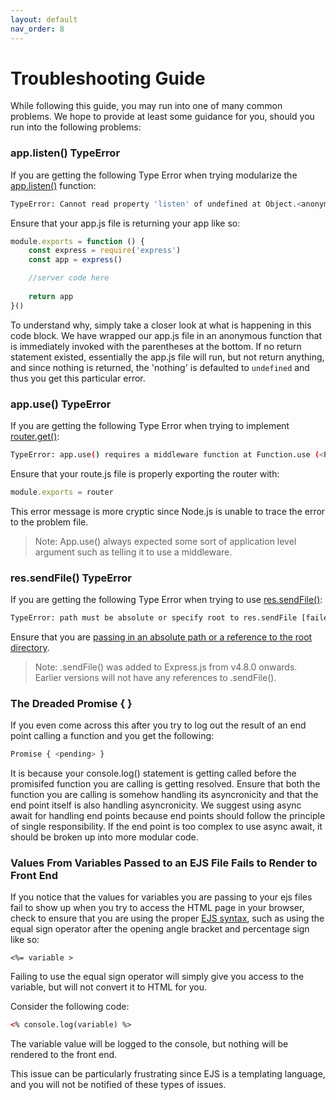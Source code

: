 ```yaml
---
layout: default
nav_order: 8
---
```


# Troubleshooting Guide

While following this guide, you may run into one of many common problems. We hope to provide at least some guidance for you, should you run into the following problems:

### app.listen() TypeError

If you are getting the following Type Error when trying modularize the [app.listen()](https://expressjs.com/en/api.html#app.listen) function:

```bash
TypeError: Cannot read property 'listen' of undefined at Object.<anonymous> (<PATH>)
```

Ensure that your app.js file is returning your app like so:

```javascript
module.exports = function () {
    const express = require('express')
    const app = express()

    //server code here
    
    return app
}()
```

To understand why, simply take a closer look at what is happening in this code block. We have wrapped our app.js file in an anonymous function that is immediately invoked with the parentheses at the bottom. If no return statement existed, essentially the app.js file will run, but not return anything, and since nothing is returned, the 'nothing' is defaulted to ```undefined``` and thus you get this particular error.

### app.use() TypeError

If you are getting the following Type Error when trying to implement [router.get()](https://expressjs.com/en/guide/using-middleware.html#middleware.router):

```bash
TypeError: app.use() requires a middleware function at Function.use (<PATH>)
```

Ensure that your route.js file is properly exporting the router with:

```javascript
module.exports = router
```

This error message is more cryptic since Node.js is unable to trace the error to the problem file.

>Note: App.use() always expected some sort of application level argument such as telling it to use a middleware.

### res.sendFile() TypeError

If you are getting the following Type Error when trying to use [res.sendFile()](https://expressjs.com/en/api.html#res.sendFile):

```bash
TypeError: path must be absolute or specify root to res.sendFile [failed to parse ...]
```

Ensure that you are [passing in an absolute path or a reference to the root directory](https://stackoverflow.com/questions/26079611/node-js-typeerror-path-must-be-absolute-or-specify-root-to-res-sendfile-failed).

>Note: .sendFile() was added to Express.js from v4.8.0 onwards. Earlier versions will not have any references to .sendFile().

### The Dreaded Promise { <pending> }

If you even come across this after you try to log out the result of an end point calling a function and you get the following:

```bash
Promise { <pending> }
```

It is because your console.log() statement is getting called before the promisifed function you are calling is getting resolved. Ensure that both the function you are calling is somehow handling its asyncronicity and that the end point itself is also handling asyncronicity. We suggest using async await for handling end points because end points should follow the principle of single responsibility. If the end point is too complex to use async await, it should be broken up into more modular code.

### Values From Variables Passed to an EJS File Fails to Render to Front End

If you notice that the values for variables you are passing to your ejs files fail to show up when you try to access the HTML page in your browser, check to ensure that you are using the proper [EJS syntax](https://ejs.co/#docs), such as using the equal sign operator after the opening angle bracket and percentage sign like so:
```HMTL
<%= variable >
```

Failing to use the equal sign operator will simply give you access to the variable, but will not convert it to HTML for you.

Consider the following code:

```HTML
<% console.log(variable) %>
```

The variable value will be logged to the console, but nothing will be rendered to the front end.

This issue can be particularly frustrating since EJS is a templating language, and you will not be notified of these types of issues.
   


